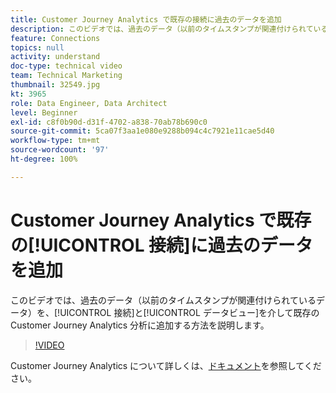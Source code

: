 ```yaml
---
title: Customer Journey Analytics で既存の接続に過去のデータを追加
description: このビデオでは、過去のデータ（以前のタイムスタンプが関連付けられているデータ）を、接続とデータビューを介して既存の Adobe Customer Journey Analytics 分析に追加する方法を説明します。
feature: Connections
topics: null
activity: understand
doc-type: technical video
team: Technical Marketing
thumbnail: 32549.jpg
kt: 3965
role: Data Engineer, Data Architect
level: Beginner
exl-id: c8f0b90d-d31f-4702-a838-70ab78b690c0
source-git-commit: 5ca07f3aa1e080e9288b094c4c7921e11cae5d40
workflow-type: tm+mt
source-wordcount: '97'
ht-degree: 100%

---
```


# Customer Journey Analytics で既存の[!UICONTROL 接続]に過去のデータを追加

このビデオでは、過去のデータ（以前のタイムスタンプが関連付けられているデータ）を、[!UICONTROL 接続]と[!UICONTROL データビュー]を介して既存の Customer Journey Analytics 分析に追加する方法を説明します。

>[!VIDEO](https://video.tv.adobe.com/v/32549/?quality=12)

Customer Journey Analytics について詳しくは、[ドキュメント](https://experienceleague.adobe.com/docs/analytics-platform/using/cja-landing.html?lang=ja)を参照してください。
